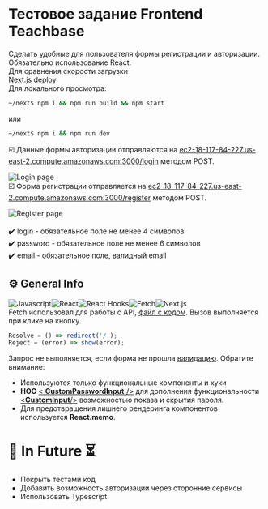 
# Тестовое задание Frontend Teachbase

Сделать удобные для пользователя формы регистрации и авторизации. Обязательно использование React.<br/>
Для сравнения скорости загрузки<br/>
[Next.js deploy](https://opposite-gem-crawdad.glitch.me)<br/>
Для локального просмотра:<br/>
```bash
~/next$ npm i && npm run build && npm start
```
или
```bash
~/next$ npm i && npm run dev
```

:ballot_box_with_check: Данные формы авторизации отправляются на [ec2-18-117-84-227.us-east-2.compute.amazonaws.com:3000/login](http://ec2-18-117-84-227.us-east-2.compute.amazonaws.com/login) методом POST.	<br/>	

![Login page](https://i.ibb.co/5LYmt1q/Peek-2021-08-29-00-23.gif)<br/>
:ballot_box_with_check: Форма регистрации отправляется на [ec2-18-117-84-227.us-east-2.compute.amazonaws.com:3000/register](http://ec2-18-117-84-227.us-east-2.compute.amazonaws.com/register) методом POST.<br/>

  ![Register page](https://i.ibb.co/PtQC5xg/Peek-2021-08-29-00-45.gif)<br/>      
:heavy_check_mark: login - обязательное поле не менее 4 символов<br/>
:heavy_check_mark: password - обязательное поле не менее 6 символов<br/>
:heavy_check_mark: email - обязательное поле, валидный email<br/>

             																																					  
## ⚙️ General Info
![Javascript](https://res.cloudinary.com/practicaldev/image/fetch/s--yXd1I4K0--/c_limit%2Cf_auto%2Cfl_progressive%2Cq_auto%2Cw_880/https://img.shields.io/badge/Javascript-323330%3Fstyle%3Dfor-the-badge%26logo%3Djavascript%26logoColor%3DF7DF1E)![React](https://img.shields.io/badge/React-20232A?style=for-the-badge&logo=react&logoColor=61DAFB)![React Hooks](https://img.shields.io/badge/React_Hooks-778899?style=for-the-badge&logo=react&logoColor=61DAFB)![Fetch](https://img.shields.io/badge/Fetch-DC143C?style=for-the-badge&logo=javascript&logoColor=white)![Next.js](https://img.shields.io/static/v1?label=&message=Next.js&color=%23666&style=for-the-badge&logo=vercel&logoColor=black)<br/>
Fetch использовал для работы с API, [файл с кодом](https://github.com/Zwerruga/Teachbase-test-task/blob/main/next/utils/apiCalls.js). Вызов выполняется при клике на кнопку. 
```javascript 
Resolve = () => redirect('/');
Reject = (error) => show(error);
```
Запрос не выполняется, если форма не прошла [валидацию](https://github.com/Zwerruga/Teachbase-test-task/blob/main/next/utils/registerValidator.js).
Обратите внимание:
 - Используются только функциональные компоненты и хуки
 - **HOC** [< **CustomPasswordInput.**/>](https://github.com/Zwerruga/Teachbase-test-task/blob/main/next/components/CustomPasswordInput.jsx) для дополнения функциональности [<**CustomInput**/>](https://github.com/Zwerruga/Teachbase-test-task/blob/main/next/components/CustomInput.jsx) возможностью показа и скрытия пароля.
 - Для предотвращения лишнего рендеринга компонентов используется **React.memo**.
# 🔮 In Future ⏳
- Покрыть тестами код 
 - Добавить возможность авторизации через сторонние сервисы 
 - Использовать Typescript
